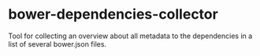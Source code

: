# bower-dependencies-collector
Tool for collecting an overview about all metadata to the dependencies in a list of several bower.json files.
